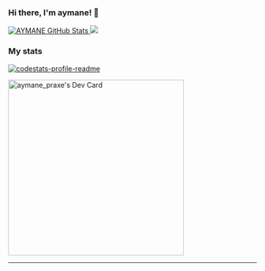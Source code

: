 ### Hi there, I'm aymane! 👋

<a href="https://github.com/aymaneallaoui">
  <img src="https://github-readme-stats.vercel.app/api?username=aymaneallaoui&show_icons=true&theme=chartreuse-dark&count_private=true" alt="AYMANE GitHub Stats" />
  <img src="[![Anurag's GitHub stats](https://github-readme-stats.vercel.app/api?username=aymaneallaoui&show_icons=true&theme=chartreuse-dark)](https://github.com/anuraghazra/github-readme-stats)" />
</a>
  

  ### My stats

<a href="https://github.com/aymaneallaoui">
  <img align="middle" src="https://streak-stats.demolab.com/?user=aymaneallaoui&theme=dark" alt="codestats-profile-readme" />
</a>

<a href="https://app.daily.dev/aymanepraxe"><img src="https://api.daily.dev/devcards/v2/3gtGNpLKb0sfwxpN619L1.png?r=vi4&type=default" width="356" alt="aymane_praxe's Dev Card"/></a>

---

